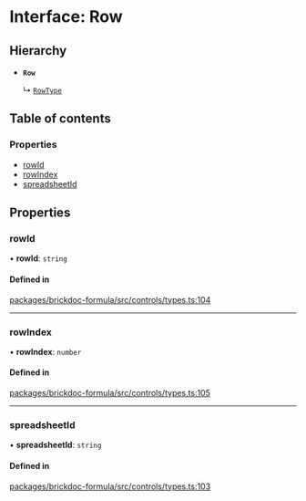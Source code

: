# Interface: Row

## Hierarchy

- **`Row`**

  ↳ [`RowType`](RowType.md)

## Table of contents

### Properties

- [rowId](Row.md#rowid)
- [rowIndex](Row.md#rowindex)
- [spreadsheetId](Row.md#spreadsheetid)

## Properties

### <a id="rowid" name="rowid"></a> rowId

• **rowId**: `string`

#### Defined in

[packages/brickdoc-formula/src/controls/types.ts:104](https://github.com/brickdoc/brickdoc/blob/main/packages/brickdoc-formula/src/controls/types.ts#L104)

___

### <a id="rowindex" name="rowindex"></a> rowIndex

• **rowIndex**: `number`

#### Defined in

[packages/brickdoc-formula/src/controls/types.ts:105](https://github.com/brickdoc/brickdoc/blob/main/packages/brickdoc-formula/src/controls/types.ts#L105)

___

### <a id="spreadsheetid" name="spreadsheetid"></a> spreadsheetId

• **spreadsheetId**: `string`

#### Defined in

[packages/brickdoc-formula/src/controls/types.ts:103](https://github.com/brickdoc/brickdoc/blob/main/packages/brickdoc-formula/src/controls/types.ts#L103)
